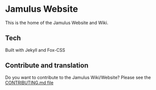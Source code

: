 # Jamulus Website

This is the home of the Jamulus Website and Wiki.

## Tech

Built with Jekyll and Fox-CSS

## Contribute and translation

Do you want to contribute to the Jamulus Wiki/Website? Please see the [CONTRIBUTING.md file](CONTRIBUTING.md)

